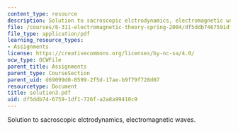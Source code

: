 ```yaml
---
content_type: resource
description: Solution to sacroscopic elctrodynamics, electromagnetic waves.
file: /courses/8-311-electromagnetic-theory-spring-2004/df5ddb7467591df1726fa2a8a99410c9_solution3.pdf
file_type: application/pdf
learning_resource_types:
- Assignments
license: https://creativecommons.org/licenses/by-nc-sa/4.0/
ocw_type: OCWFile
parent_title: Assignments
parent_type: CourseSection
parent_uid: d69099d0-8599-2f5d-17ae-b9f79f728d07
resourcetype: Document
title: solution3.pdf
uid: df5ddb74-6759-1df1-726f-a2a8a99410c9
---
```

Solution to sacroscopic elctrodynamics, electromagnetic waves.